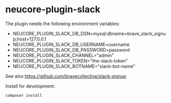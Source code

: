 # neucore-plugin-slack

The plugin needs the following environment variables:
- NEUCORE_PLUGIN_SLACK_DB_DSN=mysql:dbname=brave_slack_signup;host=127.0.0.1
- NEUCORE_PLUGIN_SLACK_DB_USERNAME=username
- NEUCORE_PLUGIN_SLACK_DB_PASSWORD=password
- NEUCORE_PLUGIN_SLACK_CHANNEL="admin"
- NEUCORE_PLUGIN_SLACK_TOKEN="the-slack-token"
- NEUCORE_PLUGIN_SLACK_BOTNAME="slack-bot-name"

See also https://github.com/bravecollective/slack-signup

Install for development:
```shell
composer install
```
